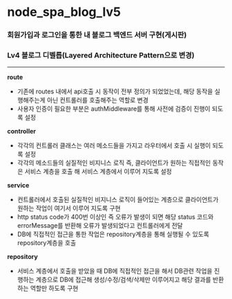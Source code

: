 # node_spa_blog_lv5

### 회원가입과 로그인을 통한 내 블로그 백엔드 서버 구현(게시판)

### Lv4 블로그 디벨롭(Layered Architecture Pattern으로 변경)

---

**route**

- 기존에 routes 내에서 api호출 시 동작이 전부 정의가 되었었는데, 해당 동작을 실행해주는게 아닌 컨트롤러를 호출해주는 역할로 변경
- 사용자 인증이 필요한 부분은 authMiddleware를 통해 사전에 검증이 진행이 되도록 설정

**controller**

- 각각의 컨트롤러 클래스는 여러 메소드들을 가지고 라우터에서 호출 시 실행이 되도록 설정
- 각각의 메소드들의 실질적인 비지니스 로직 즉, 클라이언트가 원하는 직접적인 동작은 서비스 계층을 호출 해 서비스 계층에서 이루어 지도록 설정

**service**

- 컨트롤러에서 호출된 실질적인 비지니스 로직이 들어있는 계층으로 클라이언트가 원하는 작업이 여기서 이루어 지도록 구현
- http status code가 400번 이상인 즉 오류가 발생이 되면 해당 status 코드와 errorMessage를 반환해 오류가 발생되었다고 컨트롤러에게 전달
- DB에 직접적인 접근을 통한 작업은 repository계층을 통해 실행될 수 있도록 repository계층을 호출

**repository**

- 서비스 계층에서 호출을 받았을 때 DB에 직접적인 접근을 해서 DB관련 작업을 진행하는 계층으로 DB에 접근해 생성/수정/검색/삭제만 이루어지고 해당 결과를 반환하는 역할만 하도록 구현

